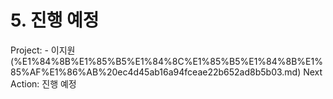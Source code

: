 # 5. 진행 예정

Project: - 이지원 (%E1%84%8B%E1%85%B5%E1%84%8C%E1%85%B5%E1%84%8B%E1%85%AF%E1%86%AB%20ec4d45ab16a94fceae22b652ad8b5b03.md)
Next Action: 진행 예정